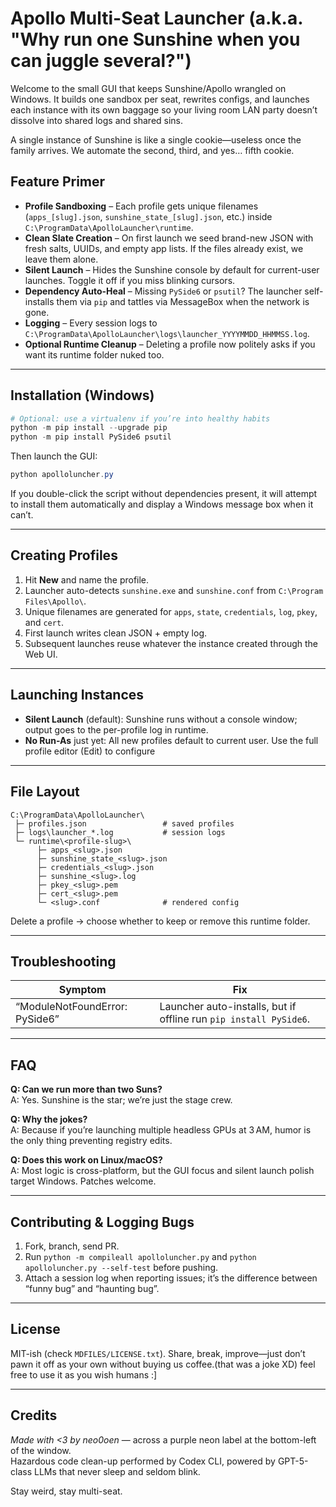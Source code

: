 # Apollo Multi-Seat Launcher (a.k.a. "Why run one Sunshine when you can juggle several?")

Welcome to the small GUI that keeps Sunshine/Apollo wrangled on Windows. It builds one sandbox per seat, rewrites configs, and launches each instance with its own baggage so your living room LAN party doesn’t dissolve into shared logs and shared sins.

 A single instance of Sunshine is like a single cookie—useless once the family arrives. We automate the second, third, and yes… fifth cookie.

## Feature Primer
- **Profile Sandboxing** – Each profile gets unique filenames (`apps_[slug].json`, `sunshine_state_[slug].json`, etc.) inside `C:\ProgramData\ApolloLauncher\runtime`.
- **Clean Slate Creation** – On first launch we seed brand-new JSON with fresh salts, UUIDs, and empty app lists. If the files already exist, we leave them alone.
- **Silent Launch** – Hides the Sunshine console by default for current-user launches. Toggle it off if you miss blinking cursors.
- **Dependency Auto-Heal** – Missing `PySide6` or `psutil`? The launcher self-installs them via `pip` and tattles via MessageBox when the network is gone.
- **Logging** – Every session logs to `C:\ProgramData\ApolloLauncher\logs\launcher_YYYYMMDD_HHMMSS.log`.
- **Optional Runtime Cleanup** – Deleting a profile now politely asks if you want its runtime folder nuked too.

---

## Installation (Windows)
```powershell
# Optional: use a virtualenv if you’re into healthy habits
python -m pip install --upgrade pip
python -m pip install PySide6 psutil
```
Then launch the GUI:
```powershell
python apolloluncher.py
```
If you double-click the script without dependencies present, it will attempt to install them automatically and display a Windows message box when it can’t.

---

## Creating Profiles
1. Hit **New** and name the profile.
2. Launcher auto-detects `sunshine.exe` and `sunshine.conf` from `C:\Program Files\Apollo\`.
3. Unique filenames are generated for `apps`, `state`, `credentials`, `log`, `pkey`, and `cert`.
4. First launch writes clean JSON + empty log.
5. Subsequent launches reuse whatever the instance created through the Web UI.

---

## Launching Instances
- **Silent Launch** (default): Sunshine runs without a console window; output goes to the per-profile log in runtime.
- **No Run-As** just yet: All new profiles default to current user. Use the full profile editor (Edit) to configure 

---

## File Layout
```
C:\ProgramData\ApolloLauncher\
 ├─ profiles.json                 # saved profiles
 ├─ logs\launcher_*.log           # session logs
 └─ runtime\<profile-slug>\
      ├─ apps_<slug>.json
      ├─ sunshine_state_<slug>.json
      ├─ credentials_<slug>.json
      ├─ sunshine_<slug>.log
      ├─ pkey_<slug>.pem
      ├─ cert_<slug>.pem
      └─ <slug>.conf              # rendered config
```
Delete a profile → choose whether to keep or remove this runtime folder.

---

## Troubleshooting
| Symptom | Fix |
| --- | --- |
| “ModuleNotFoundError: PySide6” | Launcher auto-installs, but if offline run `pip install PySide6`. |

---

## FAQ
**Q: Can we run more than two Suns?**  
A: Yes. Sunshine is the star; we’re just the stage crew.

**Q: Why the jokes?**  
A: Because if you’re launching multiple headless GPUs at 3 AM, humor is the only thing preventing registry edits.

**Q: Does this work on Linux/macOS?**  
A: Most logic is cross-platform, but the GUI focus and silent launch polish target Windows. Patches welcome.

---

## Contributing & Logging Bugs
1. Fork, branch, send PR.  
2. Run `python -m compileall apolloluncher.py` and `python apolloluncher.py --self-test` before pushing.  
3. Attach a session log when reporting issues; it’s the difference between “funny bug” and “haunting bug”.

---

## License
MIT-ish (check `MDFILES/LICENSE.txt`). Share, break, improve—just don’t pawn it off as your own without buying us coffee.(that was a joke XD) feel free to use it as you wish humans :]

---

## Credits
*Made with <3 by neo0oen* — across a purple neon label at the bottom-left of the window.  
Hazardous code clean-up performed by Codex CLI, powered by GPT-5-class LLMs that never sleep and seldom blink.

Stay weird, stay multi-seat.

